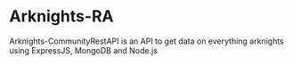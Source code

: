 # Arknights-RA
Arknights-CommunityRestAPI is an API to get data on everything arknights using ExpressJS, MongoDB and Node.js
